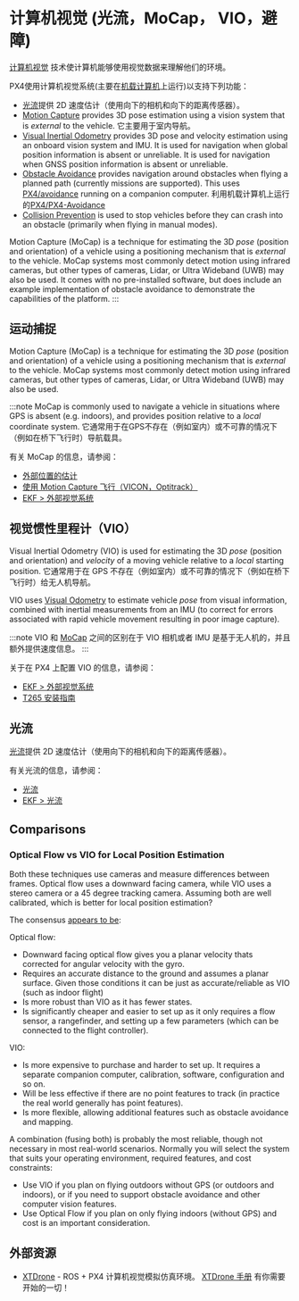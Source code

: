 # 计算机视觉 (光流，MoCap， VIO，避障)

[计算机视觉](https://en.wikipedia.org/wiki/Computer_vision) 技术使计算机能够使用视觉数据来理解他们的环境。

PX4使用计算机视觉系统(主要在[机载计算机](../companion_computer/README.md)上运行)以支持下列功能：

- [光流](#optical_flow)提供 2D 速度估计（使用向下的相机和向下的距离传感器）。
- [Motion Capture](#motion-capture) provides 3D pose estimation using a vision system that is _external_ to the vehicle. 它主要用于室内导航。
- [Visual Inertial Odometry](#vio) provides 3D pose and velocity estimation using an onboard vision system and IMU. It is used for navigation when global position information is absent or unreliable. It is used for navigation when GNSS position information is absent or unreliable.
- [Obstacle Avoidance](https://docs.px4.io/en/computer_vision/obstacle_avoidance.html) provides navigation around obstacles when flying a planned path (currently missions are supported). This uses [PX4/avoidance](https://github.com/PX4/avoidance) running on a companion computer. 利用机载计算机上运行的[PX4/PX4-Avoidance](https://github.com/PX4/PX4-Avoidance)
- [Collision Prevention](https://docs.px4.io/en/computer_vision/collision_prevention.html) is used to stop vehicles before they can crash into an obstacle (primarily when flying in manual modes).

Motion Capture (MoCap) is a technique for estimating the 3D *pose* (position and orientation) of a vehicle using a positioning mechanism that is *external* to the vehicle. MoCap systems most commonly detect motion using infrared cameras, but other types of cameras, Lidar, or Ultra Wideband (UWB) may also be used. It comes with no pre-installed software, but does include an example implementation of obstacle avoidance to demonstrate the capabilities of the platform.
:::

## 运动捕捉

Motion Capture (MoCap) is a technique for estimating the 3D _pose_ (position and orientation) of a vehicle using a positioning mechanism that is _external_ to the vehicle. MoCap systems most commonly detect motion using infrared cameras, but other types of cameras, Lidar, or Ultra Wideband (UWB) may also be used.

:::note
MoCap is commonly used to navigate a vehicle in situations where GPS is absent (e.g. indoors), and provides position relative to a _local_ coordinate system. 它通常用于在GPS不存在（例如室内）或不可靠的情况下（例如在桥下飞行时）导航载具。

有关 MoCap 的信息，请参阅：

- [外部位置的估计](../ros/external_position_estimation.md)
- [使用 Motion Capture 飞行（VICON，Optitrack）](../tutorials/motion-capture.md)
- [EKF > 外部视觉系统](../advanced_config/tuning_the_ecl_ekf.md#external-vision-system)

## 视觉惯性里程计（VIO）

Visual Inertial Odometry (VIO) is used for estimating the 3D _pose_ (position and orientation) and _velocity_ of a moving vehicle relative to a _local_ starting position. 它通常用于在 GPS 不存在（例如室内）或不可靠的情况下（例如在桥下飞行时）给无人机导航。

VIO uses [Visual Odometry](https://en.wikipedia.org/wiki/Visual_odometry) to estimate vehicle _pose_ from visual information, combined with inertial measurements from an IMU (to correct for errors associated with rapid vehicle movement resulting in poor image capture).

:::note VIO
和 [MoCap](#mocap) 之间的区别在于 VIO 相机或者 IMU 是基于无人机的，并且额外提供速度信息。
:::

关于在 PX4 上配置 VIO 的信息，请参阅：

- [EKF > 外部视觉系统](../advanced_config/tuning_the_ecl_ekf.md#external-vision-system)
- [T265 安装指南](../peripherals/camera_t265_vio.md)

## 光流

[光流](../sensor/optical_flow.md)提供 2D 速度估计（使用向下的相机和向下的距离传感器）。

有关光流的信息，请参阅：

- [光流](../sensor/optical_flow.md)
- [EKF > 光流](../advanced_config/tuning_the_ecl_ekf.md#optical-flow)

## Comparisons

### Optical Flow vs VIO for Local Position Estimation

Both these techniques use cameras and measure differences between frames. Optical flow uses a downward facing camera, while VIO uses a stereo camera or a 45 degree tracking camera. Assuming both are well calibrated, which is better for local position estimation?

The consensus [appears to be](https://discuss.px4.io/t/vio-vs-optical-flow/34680):

Optical flow:

- Downward facing optical flow gives you a planar velocity thats corrected for angular velocity with the gyro.
- Requires an accurate distance to the ground and assumes a planar surface. Given those conditions it can be just as accurate/reliable as VIO (such as indoor flight)
- Is more robust than VIO as it has fewer states.
- Is significantly cheaper and easier to set up as it only requires a flow sensor, a rangefinder, and setting up a few parameters (which can be connected to the flight controller).

VIO:

- Is more expensive to purchase and harder to set up. It requires a separate companion computer, calibration, software, configuration and so on.
- Will be less effective if there are no point features to track (in practice the real world generally has point features).
- Is more flexible, allowing additional features such as obstacle avoidance and mapping.

A combination (fusing both) is probably the most reliable, though not necessary in most real-world scenarios. Normally you will select the system that suits your operating environment, required features, and cost constraints:

- Use VIO if you plan on flying outdoors without GPS (or outdoors and indoors), or if you need to support obstacle avoidance and other computer vision features.
- Use Optical Flow if you plan on only flying indoors (without GPS) and cost is an important consideration.

## 外部资源

- [XTDrone](https://github.com/robin-shaun/XTDrone/blob/master/README.en.md) - ROS + PX4 计算机视觉模拟仿真环境。 [XTDrone 手册](https://www.yuque.com/xtdrone/manual_en) 有你需要开始的一切！
